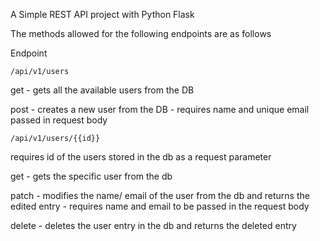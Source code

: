 A Simple REST API project with Python Flask

The methods allowed for the following endpoints are as follows

Endpoint

``/api/v1/users``
  
get - gets all the available users from the DB

post - creates a new user from the DB - requires name and unique email passed in request body

``/api/v1/users/{{id}}``

requires id of the users stored in the db as a request parameter

get - gets the specific user from the db

patch - modifies the name/ email of the user from the db and returns the edited entry - requires name and email to be passed in the request body

delete - deletes the user entry in the db and returns the deleted entry
